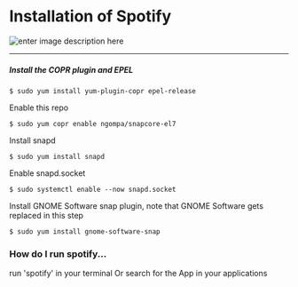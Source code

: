 


# Installation of Spotify


![enter image description here](https://i2-prod.mirror.co.uk/incoming/article2878879.ece/ALTERNATES/s615/spotifynew_large_verge_medium_landscape.jpg)


----------


#####  Install the COPR plugin and EPEL

    $ sudo yum install yum-plugin-copr epel-release

Enable this repo

    $ sudo yum copr enable ngompa/snapcore-el7

Install snapd

    $ sudo yum install snapd

Enable snapd.socket

    $ sudo systemctl enable --now snapd.socket

Install GNOME Software snap plugin, note that GNOME Software gets replaced in this step

    $ sudo yum install gnome-software-snap

### How do I run spotify... 

run 'spotify' in your terminal
Or search for the App in your applications

